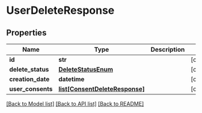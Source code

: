 # UserDeleteResponse

## Properties
Name | Type | Description | Notes
------------ | ------------- | ------------- | -------------
**id** | **str** |  | [optional] 
**delete_status** | [**DeleteStatusEnum**](DeleteStatusEnum.md) |  | [optional] 
**creation_date** | **datetime** |  | [optional] 
**user_consents** | [**list[ConsentDeleteResponse]**](ConsentDeleteResponse.md) |  | [optional] 

[[Back to Model list]](../README.md#documentation-for-models) [[Back to API list]](../README.md#documentation-for-api-endpoints) [[Back to README]](../README.md)


